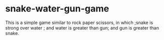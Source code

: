 # snake-water-gun-game
This is a simple game similar to rock paper scissors, in which ;snake is strong over water ; and water is greater than gun; and gun is greater than snake.
